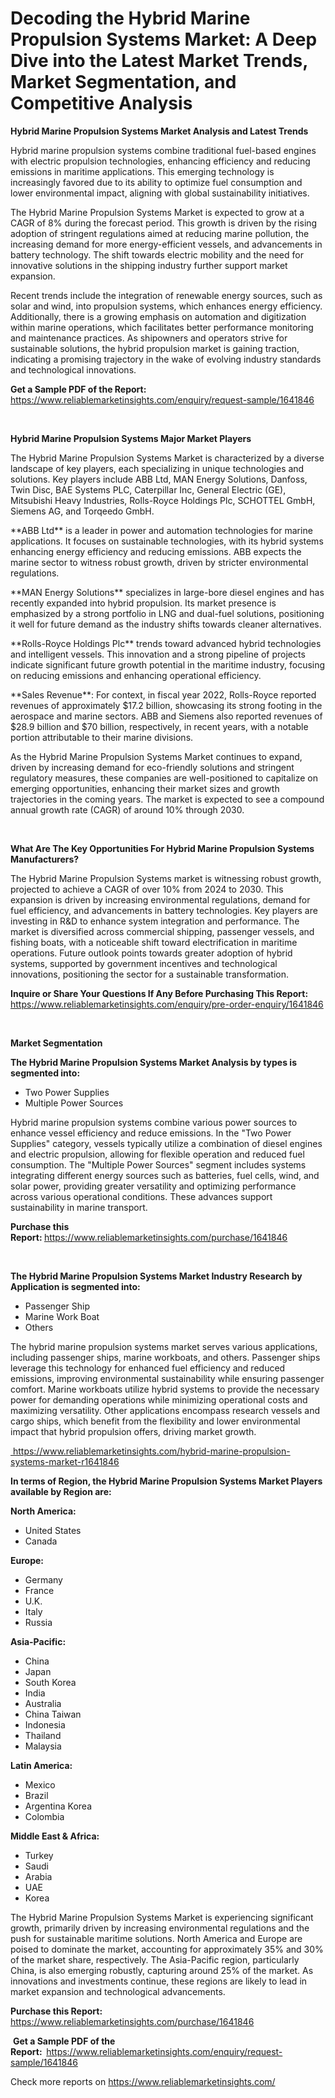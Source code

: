 <p><h1>Decoding the Hybrid Marine Propulsion Systems Market: A Deep Dive into the Latest Market Trends, Market Segmentation, and Competitive Analysis</h1></p><p><strong>Hybrid Marine Propulsion Systems Market Analysis and Latest Trends</strong></p>
<p><p>Hybrid marine propulsion systems combine traditional fuel-based engines with electric propulsion technologies, enhancing efficiency and reducing emissions in maritime applications. This emerging technology is increasingly favored due to its ability to optimize fuel consumption and lower environmental impact, aligning with global sustainability initiatives.</p><p>The Hybrid Marine Propulsion Systems Market is expected to grow at a CAGR of 8% during the forecast period. This growth is driven by the rising adoption of stringent regulations aimed at reducing marine pollution, the increasing demand for more energy-efficient vessels, and advancements in battery technology. The shift towards electric mobility and the need for innovative solutions in the shipping industry further support market expansion.</p><p>Recent trends include the integration of renewable energy sources, such as solar and wind, into propulsion systems, which enhances energy efficiency. Additionally, there is a growing emphasis on automation and digitization within marine operations, which facilitates better performance monitoring and maintenance practices. As shipowners and operators strive for sustainable solutions, the hybrid propulsion market is gaining traction, indicating a promising trajectory in the wake of evolving industry standards and technological innovations.</p></p>
<p><strong>Get a Sample PDF of the Report:&nbsp;</strong> <a href="https://www.reliablemarketinsights.com/enquiry/request-sample/1641846?utm_campaign=2252&utm_medium=2&utm_source=Github&utm_content=ia&utm_term=11042025&utm_id=hybrid-marine-propulsion-systems">https://www.reliablemarketinsights.com/enquiry/request-sample/1641846</a></p>
<p>&nbsp;</p>
<p><strong>Hybrid Marine Propulsion Systems Major Market Players</strong></p>
<p><p>The Hybrid Marine Propulsion Systems Market is characterized by a diverse landscape of key players, each specializing in unique technologies and solutions. Key players include ABB Ltd, MAN Energy Solutions, Danfoss, Twin Disc, BAE Systems PLC, Caterpillar Inc, General Electric (GE), Mitsubishi Heavy Industries, Rolls-Royce Holdings Plc, SCHOTTEL GmbH, Siemens AG, and Torqeedo GmbH.</p><p>**ABB Ltd** is a leader in power and automation technologies for marine applications. It focuses on sustainable technologies, with its hybrid systems enhancing energy efficiency and reducing emissions. ABB expects the marine sector to witness robust growth, driven by stricter environmental regulations.</p><p>**MAN Energy Solutions** specializes in large-bore diesel engines and has recently expanded into hybrid propulsion. Its market presence is emphasized by a strong portfolio in LNG and dual-fuel solutions, positioning it well for future demand as the industry shifts towards cleaner alternatives.</p><p>**Rolls-Royce Holdings Plc** trends toward advanced hybrid technologies and intelligent vessels. This innovation and a strong pipeline of projects indicate significant future growth potential in the maritime industry, focusing on reducing emissions and enhancing operational efficiency.</p><p>**Sales Revenue**: For context, in fiscal year 2022, Rolls-Royce reported revenues of approximately $17.2 billion, showcasing its strong footing in the aerospace and marine sectors. ABB and Siemens also reported revenues of $28.9 billion and $70 billion, respectively, in recent years, with a notable portion attributable to their marine divisions.</p><p>As the Hybrid Marine Propulsion Systems Market continues to expand, driven by increasing demand for eco-friendly solutions and stringent regulatory measures, these companies are well-positioned to capitalize on emerging opportunities, enhancing their market sizes and growth trajectories in the coming years. The market is expected to see a compound annual growth rate (CAGR) of around 10% through 2030.</p></p>
<p>&nbsp;</p>
<p><strong>What Are The Key Opportunities For Hybrid Marine Propulsion Systems Manufacturers?</strong></p>
<p><p>The Hybrid Marine Propulsion Systems market is witnessing robust growth, projected to achieve a CAGR of over 10% from 2024 to 2030. This expansion is driven by increasing environmental regulations, demand for fuel efficiency, and advancements in battery technologies. Key players are investing in R&D to enhance system integration and performance. The market is diversified across commercial shipping, passenger vessels, and fishing boats, with a noticeable shift toward electrification in maritime operations. Future outlook points towards greater adoption of hybrid systems, supported by government incentives and technological innovations, positioning the sector for a sustainable transformation.</p></p>
<p><strong>Inquire or Share Your Questions If Any Before Purchasing This Report:</strong> <a href="https://www.reliablemarketinsights.com/enquiry/pre-order-enquiry/1641846?utm_campaign=2252&utm_medium=2&utm_source=Github&utm_content=ia&utm_term=11042025&utm_id=hybrid-marine-propulsion-systems">https://www.reliablemarketinsights.com/enquiry/pre-order-enquiry/1641846</a></p>
<p>&nbsp;</p>
<p><strong>Market Segmentation</strong></p>
<p><strong>The Hybrid Marine Propulsion Systems Market Analysis by types is segmented into:</strong></p>
<p><ul><li>Two Power Supplies</li><li>Multiple Power Sources</li></ul></p>
<p><p>Hybrid marine propulsion systems combine various power sources to enhance vessel efficiency and reduce emissions. In the "Two Power Supplies" category, vessels typically utilize a combination of diesel engines and electric propulsion, allowing for flexible operation and reduced fuel consumption. The "Multiple Power Sources" segment includes systems integrating different energy sources such as batteries, fuel cells, wind, and solar power, providing greater versatility and optimizing performance across various operational conditions. These advances support sustainability in marine transport.</p></p>
<p><strong>Purchase this Report:&nbsp;</strong><a href="https://www.reliablemarketinsights.com/purchase/1641846?utm_campaign=2252&utm_medium=2&utm_source=Github&utm_content=ia&utm_term=11042025&utm_id=hybrid-marine-propulsion-systems">https://www.reliablemarketinsights.com/purchase/1641846</a></p>
<p>&nbsp;</p>
<p><strong>The Hybrid Marine Propulsion Systems Market Industry Research by Application is segmented into:</strong></p>
<p><ul><li>Passenger Ship</li><li>Marine Work Boat</li><li>Others</li></ul></p>
<p><p>The hybrid marine propulsion systems market serves various applications, including passenger ships, marine workboats, and others. Passenger ships leverage this technology for enhanced fuel efficiency and reduced emissions, improving environmental sustainability while ensuring passenger comfort. Marine workboats utilize hybrid systems to provide the necessary power for demanding operations while minimizing operational costs and maximizing versatility. Other applications encompass research vessels and cargo ships, which benefit from the flexibility and lower environmental impact that hybrid propulsion offers, driving market growth.</p></p>
<p><a href="https://www.reliablemarketinsights.com/hybrid-marine-propulsion-systems-market-r1641846?utm_campaign=2252&utm_medium=2&utm_source=Github&utm_content=ia&utm_term=11042025&utm_id=hybrid-marine-propulsion-systems">&nbsp;https://www.reliablemarketinsights.com/hybrid-marine-propulsion-systems-market-r1641846</a></p>
<p><strong>In terms of Region, the Hybrid Marine Propulsion Systems Market Players available by Region are:</strong></p>
<p>
    <p> <strong> North America: </strong>
        <ul>
            <li>United States</li>
            <li>Canada</li>
        </ul>
        </p> 
    <p> <strong> Europe: </strong>
        <ul>
            <li>Germany</li>
            <li>France</li>
            <li>U.K.</li>
            <li>Italy</li>
            <li>Russia</li>
        </ul>
        </p> 
    <p> <strong> Asia-Pacific: </strong>
        <ul>
            <li>China</li>
            <li>Japan</li>
            <li>South Korea</li>
            <li>India</li>
            <li>Australia</li>
            <li>China Taiwan</li>
            <li>Indonesia</li>
            <li>Thailand</li>
            <li>Malaysia</li>
        </ul>
        </p> 
    <p> <strong> Latin America: </strong>
        <ul>
            <li>Mexico</li>
            <li>Brazil</li>
            <li>Argentina Korea</li>
            <li>Colombia</li>
        </ul>
        </p> 
    <p> <strong> Middle East & Africa: </strong>
        <ul>
            <li>Turkey</li>
            <li>Saudi</li>
            <li>Arabia</li>
            <li>UAE</li>
            <li>Korea</li>
        </ul>
    </p>
    </p>
<p><p>The Hybrid Marine Propulsion Systems Market is experiencing significant growth, primarily driven by increasing environmental regulations and the push for sustainable maritime solutions. North America and Europe are poised to dominate the market, accounting for approximately 35% and 30% of the market share, respectively. The Asia-Pacific region, particularly China, is also emerging robustly, capturing around 25% of the market. As innovations and investments continue, these regions are likely to lead in market expansion and technological advancements.</p></p>
<p><strong>Purchase this Report: </strong><a href="https://www.reliablemarketinsights.com/purchase/1641846?utm_campaign=2252&utm_medium=2&utm_source=Github&utm_content=ia&utm_term=11042025&utm_id=hybrid-marine-propulsion-systems">https://www.reliablemarketinsights.com/purchase/1641846</a></p>
<p>&nbsp;<strong>Get a Sample PDF of the Report:&nbsp;&nbsp;</strong><a href="https://www.reliablemarketinsights.com/enquiry/request-sample/1641846?utm_campaign=2252&utm_medium=2&utm_source=Github&utm_content=ia&utm_term=11042025&utm_id=hybrid-marine-propulsion-systems">https://www.reliablemarketinsights.com/enquiry/request-sample/1641846</a></p>
<p><strong></strong></p>
<p>Check more reports on <a href="https://www.reliablemarketinsights.com/?utm_campaign=2252&utm_medium=2&utm_source=Github&utm_content=ia&utm_term=11042025&utm_id=hybrid-marine-propulsion-systems">https://www.reliablemarketinsights.com/</a></p>
